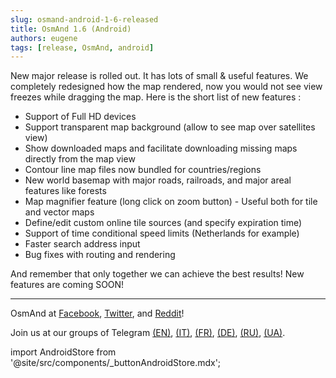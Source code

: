 ```yaml
---
slug: osmand-android-1-6-released
title: OsmAnd 1.6 (Android)
authors: eugene
tags: [release, OsmAnd, android]
---
```


New major release is rolled out. It has lots of small &amp; useful features. We completely redesigned how the map rendered, now you would not see view freezes while dragging the map. Here is the short list of new features :

- Support of Full HD devices
- Support transparent map background (allow to see map over satellites view)
- Show downloaded maps and facilitate downloading missing maps directly from the map view
- Contour line map files now bundled for countries/regions
- New world basemap with major roads, railroads, and major areal features like forests
- Map magnifier feature (long click on zoom button) - Useful both for tile and vector maps
- Define/edit custom online tile sources (and specify expiration time)
- Support of time conditional speed limits (Netherlands for example)
- Faster search address input
- Bug fixes with routing and rendering


<!--truncate-->

And remember that only together we can achieve the best results!
New features are coming SOON!

____________________________ 

<p>OsmAnd at <a href="https://www.facebook.com/osmandapp/">Facebook</a>, <a href="https://www.twitter.com/osmandapp/">Twitter</a>, and <a href="https://www.reddit.com/r/OsmAnd/">Reddit</a>!</p>
 <p>Join us at our groups of Telegram <a href="https://t.me/OsmAndMaps">(EN)</a>, <a href="https://t.me/itosmand">(IT)</a>,  <a href="https://t.me/frosmand">(FR)</a>, <a href="https://t.me/deosmand">(DE)</a>, <a href="https://t.me/ruosmand">(RU)</a>, <a href="https://t.me/uaosmand">(UA)</a>.</p>




import AndroidStore from '@site/src/components/_buttonAndroidStore.mdx';

<AndroidStore/>